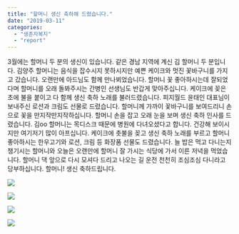 ```yaml
---
title: "할머니 생신 축하해 드렸습니다."
date: "2019-03-11"
categories: 
  - "생존자복지"
  - "report"
---
```


3월에는 할머니 두 분의 생신이 있습니다. 같은 경남 지역에 계신 김 할머니 두 분입니다. 김양주 할머니는 음식을 잡수시지 못하시지만 예쁜 케이크와 멋진 꽃바구니를 가지고 갔습니다. 오랜만에 아드님도 함께 만나뵈었습니다. 할머니 꽃 좋아하시는데 잘되었다며 할머니를 오래 돌봐주시는 간병인 선생님도 반갑게 맞아주십니다. 케이크에 꽂은 초에 불을 붙이고 다 함께 생신 축하 노래를 불러드렸습니다. 피지월드 윤태인 대표님이 보내주신 로션과 크림도 선물로 드렸습니다. 할머니께 가까이 꽃바구니를 보여드리니 손으로 꽃을 만지작만지작하십니다. 할머니 손을 잡고 오래 눈을 보며 생신 축하 인사를 드렸습니다. 김oo 할머니는 목디스크 때문에 병원에 다녀오셨다고 합니다. 건강해 보이시지만 여기저기 많이 아프십니다. 케이크에 촛불을 꽂고 생신 축하 노래를 부르고 할머니 좋아하시는 한우고기와 로션, 크림 등 화장품 선물도 드렸습니다. 늘 밥은 먹고 다니는지 챙기시는 할머니와 오늘은 오랜만에 할머니 잘 가시는 식당에 가서 이른 저녁을 먹었습니다. 할머니 댁 앞으로 다시 모셔다 드리고 나오는 길 운전 천천히 조심조심 다니라고 당부하십니다. 할머니! 생신 축하드립니다.

![](https://womenandwar.net/kr/wp-content/uploads/2019/03/54524106_2514919701882775_4176772695117004800_n-300x225.jpg)

![](https://womenandwar.net/kr/wp-content/uploads/2019/03/53584685_2514919945216084_6055656054862118912_n-225x300.jpg)

![](https://womenandwar.net/kr/wp-content/uploads/2019/03/53517131_2514920235216055_3640471012312612864_n-1-225x300.jpg)

![](https://womenandwar.net/kr/wp-content/uploads/2019/03/53509570_2514920521882693_5169072679235354624_n-1-225x300.jpg)
